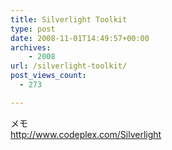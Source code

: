 ```yaml
---
title: Silverlight Toolkit
type: post
date: 2008-11-01T14:49:57+00:00
archives:
    - 2008
url: /silverlight-toolkit/
post_views_count:
  - 273

---
```

メモ  
<http://www.codeplex.com/Silverlight>